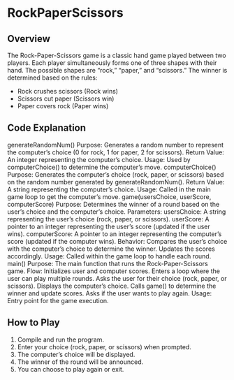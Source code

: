 # RockPaperScissors
## Overview
The Rock-Paper-Scissors game is a classic hand game played between two players. Each player simultaneously forms one of three shapes with their hand. The possible shapes are “rock,” “paper,” and “scissors.” The winner is determined based on the rules:

- Rock crushes scissors (Rock wins)
- Scissors cut paper (Scissors win)
- Paper covers rock (Paper wins)
## Code Explanation
generateRandomNum()
Purpose: Generates a random number to represent the computer’s choice (0 for rock, 1 for paper, 2 for scissors).
Return Value: An integer representing the computer’s choice.
Usage: Used by computerChoice() to determine the computer’s move.
computerChoice()
Purpose: Generates the computer’s choice (rock, paper, or scissors) based on the random number generated by generateRandomNum().
Return Value: A string representing the computer’s choice.
Usage: Called in the main game loop to get the computer’s move.
game(usersChoice, userScore, computerScore)
Purpose: Determines the winner of a round based on the user’s choice and the computer’s choice.
Parameters:
usersChoice: A string representing the user’s choice (rock, paper, or scissors).
userScore: A pointer to an integer representing the user’s score (updated if the user wins).
computerScore: A pointer to an integer representing the computer’s score (updated if the computer wins).
Behavior:
Compares the user’s choice with the computer’s choice to determine the winner.
Updates the scores accordingly.
Usage: Called within the game loop to handle each round.
main()
Purpose: The main function that runs the Rock-Paper-Scissors game.
Flow:
Initializes user and computer scores.
Enters a loop where the user can play multiple rounds.
Asks the user for their choice (rock, paper, or scissors).
Displays the computer’s choice.
Calls game() to determine the winner and update scores.
Asks if the user wants to play again.
Usage: Entry point for the game execution.
## How to Play
1. Compile and run the program.
2. Enter your choice (rock, paper, or scissors) when prompted.
3. The computer’s choice will be displayed.
4. The winner of the round will be announced.
5. You can choose to play again or exit.
